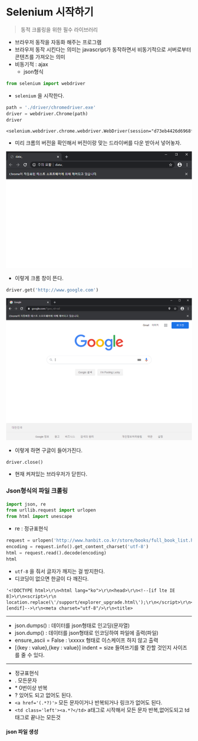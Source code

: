 # Selenium 시작하기

> 동적 크롤링을 위한 필수 라이브러리

- 브라우저 동작을 자동화 해주는 프로그램
- 브라우저 동작 시킨다는 의미는 javascript가 동작하면서 비동기적으로 서버로부터 콘텐츠를 가져오는 의미
- 비동기적 : ajax
  - json형식

```python
from selenium import webdriver
```

- `selenium` 을 시작한다. 

```python
path = './driver/chromedriver.exe'
driver = webdriver.Chrome(path)
driver
```

```
<selenium.webdriver.chrome.webdriver.WebDriver(session="d73eb4426d6968f8b998b2cf0ac89daf")>
```

- 미리 크롬의 버전을 확인해서 버전이랑 맞는 드라이버를 다운 받아서 넣어놓자.

![cl15](./img/cl15.PNG)

- 이렇게 크롬 창이 뜬다. 

```python
driver.get('http://www.google.com')
```

![cl16](./img/cl16.PNG)

- 이렇게 하면 구글이 들어가진다. 

```
driver.close()
```

- 현재 켜져있는 브라우저가 닫힌다. 

### Json형식의 파일 크롤링

```python
import json, re
from urllib.request import urlopen
from html import unescape
```

- re : 정규표현식

```python
request = urlopen('http://www.hanbit.co.kr/store/books/full_book_list.html')
encoding = request.info().get_content_charset('utf-8')
html = request.read().decode(encoding)
html
```

- `utf-8`  을 줘서 글자가 깨지는 걸 방지한다.
- 디코딩이 없으면 한글이 다 깨진다. 

```
'<!DOCTYPE html>\r\n<html lang="ko">\r\n<head>\r\n<!--[if lte IE 8]>\r\n<script>\r\n  location.replace(\'/support/explorer_upgrade.html\');\r\n</script>\r\n<![endif]-->\r\n<meta charset="utf-8"/>\r\n<title>
```

---

- json.dumps() : 데이터를 json형태로 인고딩(문자열)
- json.dump() : 데이터를 json형태로 인코딩하여 파일에 출력(파일)
- ensure_ascii = False : \xxxxx 형태로 이스케이프 하지 않고 출력
- [{key : value},{key : value}] indent = size 들여쓰기를 몇 칸할 것인지 사이즈를 줄 수 있다.

---

- 정규표현식
- . 모든문자
- \* 0번이상 반복
- ? 있어도 되고 없어도 된다.
- `<a href='(.*?)'>` 모든 문자이거나 반복되거나 링크가 없어도 된다.
- `<td class='left'><a.*?</td>` a태그로 시작해서 모든 문자 반복,없어도되고 td태그로 끝나는 모든것

#### json 파일 생성



